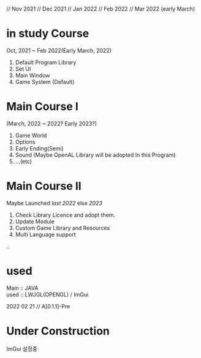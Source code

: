 // Nov 2021
// Dec 2021
// Jan 2022
// Feb 2022
// Mar 2022 (early March)

in study Course
===============

Oct, 2021 ~ Feb 2022(Early March, 2022)

1. Default Program Library
2. Set UI
3. Main Window
4. Game System (Default)

Main Course I
==============

(March, 2022 ~ 2022? Early 2023?)

1. Game World
2. Options
3. Early Ending(Semi)
4. Sound (Maybe OpenAL Library will be adopted In this Program)
5. ...(etc)




Main Course II
=================

Maybe Launched *last 2022* else *2023*

1. Check Library Licence and adopt them.
2. Update Module
3. Custom Game Library and Resources
4. Multi Language support

..





used
====


Main :: JAVA \
used :: LWJGL(OPENGL) / ImGui


2022 02 21 // A[0.1.1]-Pre

Under Construction
==========================

ImGui 설정중

